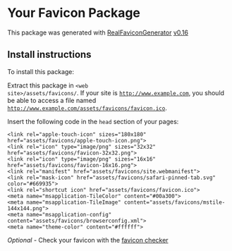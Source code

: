 # Your Favicon Package

This package was generated with [RealFaviconGenerator](https://realfavicongenerator.net/) [v0.16](https://realfavicongenerator.net/change_log#v0.16)

## Install instructions

To install this package:

Extract this package in <code>&lt;web site&gt;/assets/favicons/</code>. If your site is <code>http://www.example.com</code>, you should be able to access a file named <code>http://www.example.com/assets/favicons/favicon.ico</code>.

Insert the following code in the `head` section of your pages:

    <link rel="apple-touch-icon" sizes="180x180" href="assets/favicons/apple-touch-icon.png">
    <link rel="icon" type="image/png" sizes="32x32" href="assets/favicons/favicon-32x32.png">
    <link rel="icon" type="image/png" sizes="16x16" href="assets/favicons/favicon-16x16.png">
    <link rel="manifest" href="assets/favicons/site.webmanifest">
    <link rel="mask-icon" href="assets/favicons/safari-pinned-tab.svg" color="#669935">
    <link rel="shortcut icon" href="assets/favicons/favicon.ico">
    <meta name="msapplication-TileColor" content="#00a300">
    <meta name="msapplication-TileImage" content="assets/favicons/mstile-144x144.png">
    <meta name="msapplication-config" content="assets/favicons/browserconfig.xml">
    <meta name="theme-color" content="#ffffff">

_Optional_ - Check your favicon with the [favicon checker](https://realfavicongenerator.net/favicon_checker)
